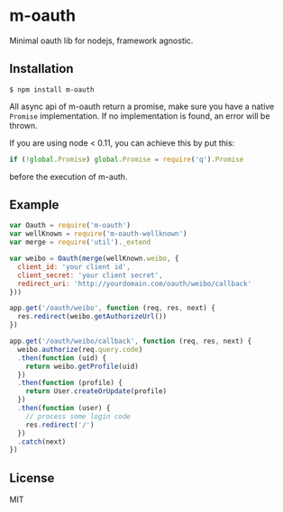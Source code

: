 # m-oauth

  Minimal oauth lib for nodejs, framework agnostic.

## Installation

```
$ npm install m-oauth
```

  All async api of m-oauth return a promise, make sure you have a native `Promise` implementation.
  If no implementation is found, an error will be thrown.

  If you are using node < 0.11, you can achieve this by put this:

```js
if (!global.Promise) global.Promise = require('q').Promise
```

  before the execution of m-auth.

## Example

```js
var Oauth = require('m-oauth')
var wellKnown = require('m-oauth-wellknown')
var merge = require('util')._extend

var weibo = Oauth(merge(wellKnown.weibo, {
  client_id: 'your client id',
  client_secret: 'your client secret',
  redirect_uri: 'http://yourdomain.com/oauth/weibo/callback'
}))

app.get('/oauth/weibo', function (req, res, next) {
  res.redirect(weibo.getAuthorizeUrl())
})

app.get('/oauth/weibo/callback', function (req, res, next) {
  weibo.authorize(req.query.code)
  .then(function (uid) {
    return weibo.getProfile(uid)
  })
  .then(function (profile) {
    return User.createOrUpdate(profile)
  })
  .then(function (user) {
    // process some login code
    res.redirect('/')
  })
  .catch(next)
})
```

## License

  MIT
